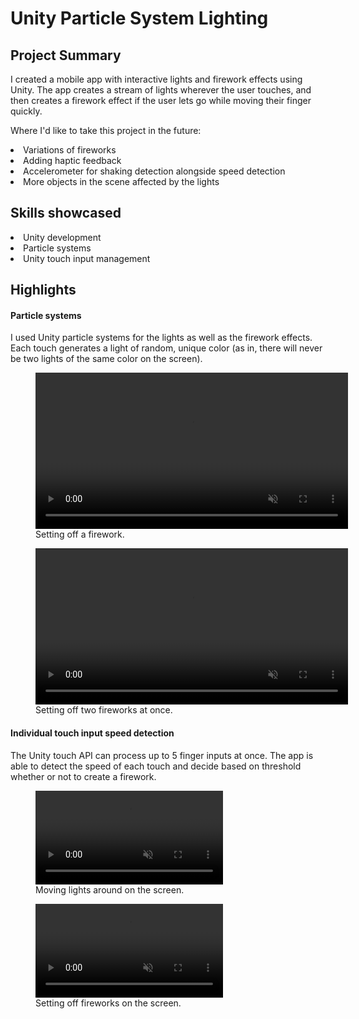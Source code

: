 
<h1 :class="$style.header">Unity Particle System Lighting</h1>





Project Summary
-

I created a mobile app with interactive lights and firework effects using Unity. The app creates a stream of lights wherever the user touches, and then creates a firework effect if the user lets go while moving their finger quickly. 

Where I'd like to take this project in the future:
<li>Variations of fireworks</li>
<li>Adding haptic feedback</li>
<li>Accelerometer for shaking detection alongside speed detection</li>
<li>More objects in the scene affected by the lights</li>

Skills showcased
-

<li>Unity development</li>

<li>Particle systems</li>

<li>Unity touch input management</li>


Highlights
-

<h4>Particle systems</h4>

I used Unity particle systems for the lights as well as the firework effects. Each touch generates a light of random, unique color (as in, there will never be two lights of the same color on the screen).


 <figure>
   <video controls loop width="500" autoplay muted :class="$style.media">
     <source src="./media/particles/single_firework.mov" type="video/mp4">
   </video>
   <figcaption :class="$style.figcaption">Setting off a firework.</figcaption>
 </figure>
 

  <figure>
   <video controls loop width="500" autoplay muted :class="$style.media">
     <source src="./media/particles/double_fireworks.mov" type="video/mp4">
   </video>
   <figcaption :class="$style.figcaption">Setting off two fireworks at once.</figcaption>
 </figure>

<h4>Individual touch input speed detection</h4>

The Unity touch API can process up to 5 finger inputs at once. The app is able to detect the speed of each touch and decide based on threshold whether or not to create a firework. 

<figure>
   <video controls loop width="300" autoplay muted :class="$style.media">
     <source src="./media/particles/twofingerlights.mov" type="video/mp4">
   </video>
   <figcaption :class="$style.figcaption">Moving lights around on the screen.</figcaption>
 </figure>

 <figure>
   <video controls loop width="300" autoplay muted :class="$style.media">
     <source src="./media/particles/secondinteraction.mov" type="video/mp4">
   </video>
   <figcaption :class="$style.figcaption">Setting off fireworks on the screen.</figcaption>
 </figure>

<style module>
.header {
  padding-left: 12%
}
</style>



<!---
<style module>
.card-button {
    border-radius: 10px;
    width: 50%;
    height: 50px;
    align-self: bottom;
    margin-bottom: 10%;
    background-color: #3d3d66;
    color: white;
    cursor: grab;
}
</style>

<style module>
.card-button:hover {
    transition: 0.3s;
    background-color: white;
    color: black;
    border-color: #3d3d66;
}
</style>

-->

